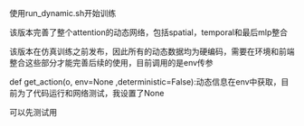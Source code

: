 使用run_dynamic.sh开始训练

该版本完善了整个attention的动态网络，包括spatial，temporal和最后mlp整合

该版本在仿真训练之前发布，因此所有的动态数据均为硬编码，需要在环境和前端整合这些部分才能完善后续的使用，目前调用的是env传参

def get_action(o, env=None ,deterministic=False):动态信息在env中获取，目前为了代码运行和网络测试，我设置了None

可以先测试用
